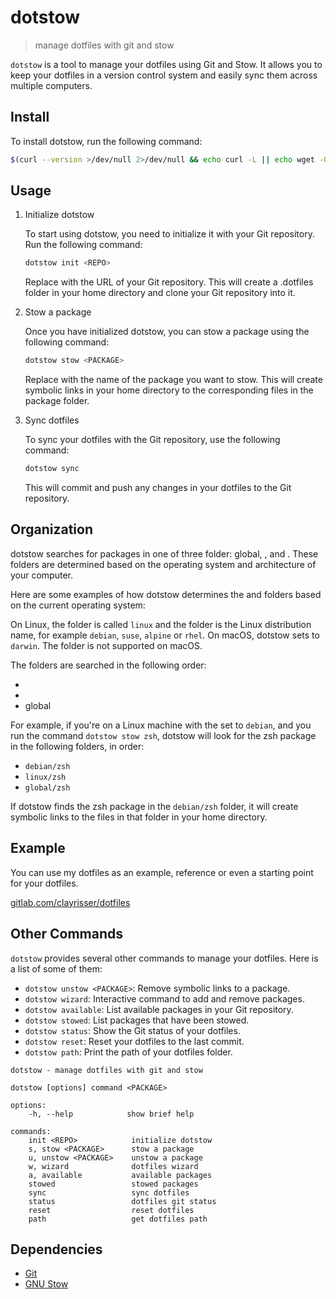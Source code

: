 # dotstow

> manage dotfiles with git and stow

`dotstow` is a tool to manage your dotfiles using Git and Stow.
It allows you to keep your dotfiles in a version control system
and easily sync them across multiple computers.

## Install

To install dotstow, run the following command:

```sh
$(curl --version >/dev/null 2>/dev/null && echo curl -L || echo wget -O-) https://gitlab.com/risserlabs/community/dotstow/-/raw/main/install.sh 2>/dev/null | sh
```

## Usage

1. Initialize dotstow

   To start using dotstow, you need to initialize it with your Git repository. Run the following command:

   ```sh
   dotstow init <REPO>
   ```

   Replace <REPO> with the URL of your Git repository. This will create a .dotfiles folder in your home directory and clone your Git repository into it.

2. Stow a package

   Once you have initialized dotstow, you can stow a package using the following command:

   ```sh
   dotstow stow <PACKAGE>
   ```

   Replace <PACKAGE> with the name of the package you want to stow. This will create symbolic links in your home directory to the corresponding files in the package folder.

3. Sync dotfiles

   To sync your dotfiles with the Git repository, use the following command:

   ```sh
   dotstow sync
   ```

   This will commit and push any changes in your dotfiles to the Git repository.

## Organization

dotstow searches for packages in one of three folder: global, <PLATFORM>, and <FLAVOR>. These folders are
determined based on the operating system and architecture of your computer.

Here are some examples of how dotstow determines the <PLATFORM> and <FLAVOR> folders
based on the current operating system:

On Linux, the <PLATFORM> folder is called `linux` and the <FLAVOR> folder is the Linux distribution name,
for example `debian`, `suse`, `alpine` or `rhel`.
On macOS, dotstow sets <PLATFORM> to `darwin`. The <FLAVOR> folder is not supported on macOS.

The folders are searched in the following order:

- <FLAVOR>
- <PLATFORM>
- global

For example, if you're on a Linux machine with the <FLAVOR> set to `debian`, and you run the command `dotstow stow zsh`,
dotstow will look for the zsh package in the following folders, in order:

- `debian/zsh`
- `linux/zsh`
- `global/zsh`

If dotstow finds the zsh package in the `debian/zsh` folder, it will create symbolic links to the
files in that folder in your home directory.

## Example

You can use my dotfiles as an example, reference or even a starting point for your dotfiles.

[gitlab.com/clayrisser/dotfiles](https://gitlab.com/clayrisser/dotfiles.git)

## Other Commands

`dotstow` provides several other commands to manage your dotfiles. Here is a list of some of them:

- `dotstow unstow <PACKAGE>`: Remove symbolic links to a package.
- `dotstow wizard`: Interactive command to add and remove packages.
- `dotstow available`: List available packages in your Git repository.
- `dotstow stowed`: List packages that have been stowed.
- `dotstow status`: Show the Git status of your dotfiles.
- `dotstow reset`: Reset your dotfiles to the last commit.
- `dotstow path`: Print the path of your dotfiles folder.

```
dotstow - manage dotfiles with git and stow

dotstow [options] command <PACKAGE>

options:
    -h, --help            show brief help

commands:
    init <REPO>            initialize dotstow
    s, stow <PACKAGE>      stow a package
    u, unstow <PACKAGE>    unstow a package
    w, wizard              dotfiles wizard
    a, available           available packages
    stowed                 stowed packages
    sync                   sync dotfiles
    status                 dotfiles git status
    reset                  reset dotfiles
    path                   get dotfiles path
```

## Dependencies

- [Git](https://git-scm.com)
- [GNU Stow](https://www.gnu.org/software/stow)
